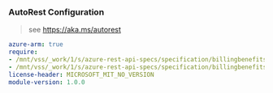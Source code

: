 ### AutoRest Configuration

> see https://aka.ms/autorest

``` yaml
azure-arm: true
require:
- /mnt/vss/_work/1/s/azure-rest-api-specs/specification/billingbenefits/resource-manager/readme.md
- /mnt/vss/_work/1/s/azure-rest-api-specs/specification/billingbenefits/resource-manager/readme.go.md
license-header: MICROSOFT_MIT_NO_VERSION
module-version: 1.0.0

```
